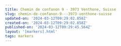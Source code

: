 ```yaml
---
title: Chemin de confanon 9 - 3973 Venthone, Suisse
slug: chemin-de-confanon-9---3973-venthone-suisse
updated-on: '2024-03-12T09:29:02.858Z'
created-on: '2024-03-12T09:29:02.858Z'
published-on: '2024-03-12T09:29:45.564Z'
layout: '[markers].html'
tags: markers
---
```



